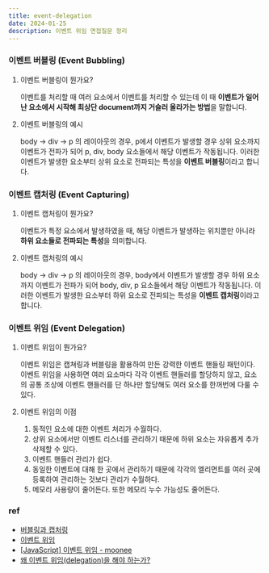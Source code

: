 ```yaml
---
title: event-delegation
date: 2024-01-25
description: 이벤트 위임 면접질문 정리
---
```


### 이벤트 버블링 (Event Bubbling)

1. 이벤트 버블링이 뭔가요?

    이벤트를 처리할 때 여러 요소에서 이벤트를 처리할 수 있는데 이 때 **이벤트가 일어난 요소에서 시작해 최상단 document까지 거슬러 올라가는 방법**을 말합니다.
    <br />

2. 이벤트 버블링의 예시

    body -> div -> p 의 레이아웃의 경우, p에서 이벤트가 발생할 경우 상위 요소까지 이벤트가 전파가 되어 p, div, body 요소들에서 해당 이벤트가 작동됩니다. 이러한 이벤트가 발생한 요소부터 상위 요소로 전파되는 특성을 **이벤트 버블링**이라고 합니다.

### 이벤트 캡처링 (Event Capturing)

1. 이벤트 캡처링이 뭔가요?

    이벤트가 특정 요소에서 발생하였을 때, 해당 이벤트가 발생하는 위치뿐만 아니라 **하위 요소들로 전파되는 특성**을 의미합니다.
    <br />

2. 이벤트 캡처링의 예시

    body -> div -> p 의 레이아웃의 경우, body에서 이벤트가 발생할 경우 하위 요소까지 이벤트가 전파가 되어 body, div, p 요소들에서 해당 이벤트가 작동됩니다. 이러한 이벤트가 발생한 요소부터 하위 요소로 전파되는 특성을 **이벤트 캡처링**이라고 합니다.

### 이벤트 위임 (Event Delegation)

1. 이벤트 위임이 뭔가요?

    이벤트 위임은 캡쳐링과 버블링을 활용하여 만든 강력한 이벤트 핸들링 패턴이다. 이벤트 위임을 사용하면 여러 요소마다 각각 이벤트 핸들러를 할당하지 않고, 요소의 공통 조상에 이벤트 핸들러를 단 하나만 할당해도 여러 요소를 한꺼번에 다룰 수 있다.
    <br />

2. 이벤트 위임의 이점

    1. 동적인 요소에 대한 이벤트 처리가 수월하다.
    2. 상위 요소에서만 이벤트 리스너를 관리하기 때문에 하위 요소는 자유롭게 추가 삭제할 수 있다.
    3. 이벤트 핸들러 관리가 쉽다.
    4. 동일한 이벤트에 대해 한 곳에서 관리하기 때문에 각각의 엘리먼트를 여러 곳에 등록하여 관리하는 것보다 관리가 수월하다.
    5. 메모리 사용량이 줄어든다. 또한 메모리 누수 가능성도 줄어든다.
       <br />

### ref

-   [버블링과 캡처링](https://ko.javascript.info/bubbling-and-capturing)
-   [이벤트 위임](https://ko.javascript.info/event-delegation)
-   [[JavaScript] 이벤트 위임 - moonee](https://velog.io/@moonheekim0118/JavaScript-%EC%9D%B4%EB%B2%A4%ED%8A%B8-%EB%B2%84%EB%B8%94%EB%A7%81)
-   [왜 이벤트 위임(delegation)을 해야 하는가?](https://ui.toast.com/weekly-pick/ko_20160826)
